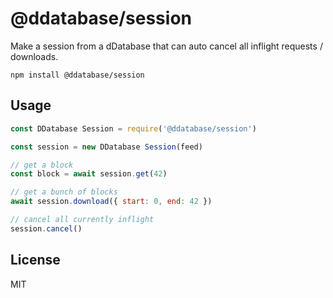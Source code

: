 # @ddatabase/session

Make a session from a dDatabase that can auto cancel all inflight requests / downloads.

```
npm install @ddatabase/session
```

## Usage

``` js
const DDatabase Session = require('@ddatabase/session')

const session = new DDatabase Session(feed)

// get a block
const block = await session.get(42)

// get a bunch of blocks
await session.download({ start: 0, end: 42 })

// cancel all currently inflight
session.cancel()
```

## License

MIT
